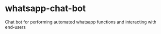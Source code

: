 # whatsapp-chat-bot
Chat bot for performing automated whatsapp functions and interacting with end-users
